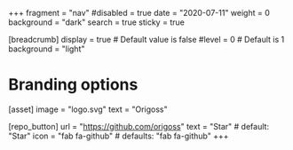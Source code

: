+++
fragment = "nav"
#disabled = true
date = "2020-07-11"
weight = 0
background = "dark"
search = true
sticky = true

[breadcrumb]
  display = true # Default value is false
  #level = 0 # Default is 1
  background = "light"

# Branding options
[asset]
  image = "logo.svg"
  text = "Origoss"

[repo_button]
  url = "https://github.com/origoss"
  text = "Star" # default: "Star"
  icon = "fab fa-github" # defaults: "fab fa-github"
+++
